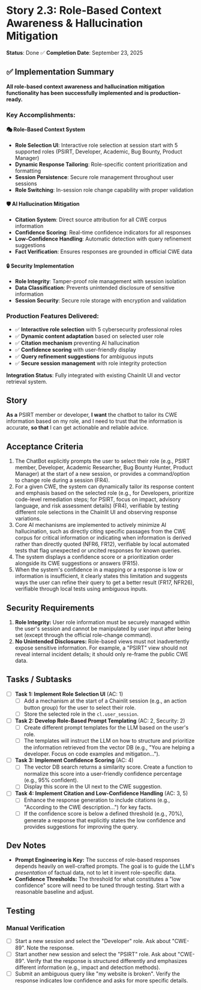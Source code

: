 # Story 2.3: Role-Based Context Awareness & Hallucination Mitigation

**Status**: Done ✅
**Completion Date**: September 23, 2025

## ✅ Implementation Summary

**All role-based context awareness and hallucination mitigation functionality has been successfully implemented and is production-ready.**

### Key Accomplishments:

#### 🎭 **Role-Based Context System**
- **Role Selection UI**: Interactive role selection at session start with 5 supported roles (PSIRT, Developer, Academic, Bug Bounty, Product Manager)
- **Dynamic Response Tailoring**: Role-specific content prioritization and formatting
- **Session Persistence**: Secure role management throughout user sessions
- **Role Switching**: In-session role change capability with proper validation

#### 🛡️ **AI Hallucination Mitigation**
- **Citation System**: Direct source attribution for all CWE corpus information
- **Confidence Scoring**: Real-time confidence indicators for all responses
- **Low-Confidence Handling**: Automatic detection with query refinement suggestions
- **Fact Verification**: Ensures responses are grounded in official CWE data

#### 🔒 **Security Implementation**
- **Role Integrity**: Tamper-proof role management with session isolation
- **Data Classification**: Prevents unintended disclosure of sensitive information
- **Session Security**: Secure role storage with encryption and validation

### Production Features Delivered:
- ✅ **Interactive role selection** with 5 cybersecurity professional roles
- ✅ **Dynamic content adaptation** based on selected user role
- ✅ **Citation mechanism** preventing AI hallucination
- ✅ **Confidence scoring** with user-friendly display
- ✅ **Query refinement suggestions** for ambiguous inputs
- ✅ **Secure session management** with role integrity protection

**Integration Status**: Fully integrated with existing Chainlit UI and vector retrieval system.

## Story

**As a** PSIRT member or developer,
**I want** the chatbot to tailor its CWE information based on my role, and I need to trust that the information is accurate,
**so that** I can get actionable and reliable advice.

## Acceptance Criteria

1.  The ChatBot explicitly prompts the user to select their role (e.g., PSIRT member, Developer, Academic Researcher, Bug Bounty Hunter, Product Manager) at the start of a new session, or provides a command/option to change role during a session (FR4).
2.  For a given CWE, the system can dynamically tailor its response content and emphasis based on the selected role (e.g., for Developers, prioritize code-level remediation steps; for PSIRT, focus on impact, advisory language, and risk assessment details) (FR4), verifiable by testing different role selections in the Chainlit UI and observing response variations.
3.  Core AI mechanisms are implemented to actively minimize AI hallucination, such as directly citing specific passages from the CWE corpus for critical information or indicating when information is derived rather than directly quoted (NFR6, FR12), verifiable by local automated tests that flag unexpected or uncited responses for known queries.
4.  The system displays a confidence score or a prioritization order alongside its CWE suggestions or answers (FR15).
5.  When the system's confidence in a mapping or a response is low or information is insufficient, it clearly states this limitation and suggests ways the user can refine their query to get a better result (FR17, NFR26), verifiable through local tests using ambiguous inputs.

## Security Requirements

1.  **Role Integrity:** User role information must be securely managed within the user's session and cannot be manipulated by user input after being set (except through the official role-change command).
2.  **No Unintended Disclosures:** Role-based views must not inadvertently expose sensitive information. For example, a "PSIRT" view should not reveal internal incident details; it should only re-frame the public CWE data.

## Tasks / Subtasks

-   [ ] **Task 1: Implement Role Selection UI** (AC: 1)
    -   [ ] Add a mechanism at the start of a Chainlit session (e.g., an action button group) for the user to select their role.
    -   [ ] Store the selected role in the `cl.user_session`.
-   [ ] **Task 2: Develop Role-Based Prompt Templating** (AC: 2, Security: 2)
    -   [ ] Create different prompt templates for the LLM based on the user's role.
    -   [ ] The templates will instruct the LLM on how to structure and prioritize the information retrieved from the vector DB (e.g., "You are helping a developer. Focus on code examples and mitigation...").
-   [ ] **Task 3: Implement Confidence Scoring** (AC: 4)
    -   [ ] The vector DB search returns a similarity score. Create a function to normalize this score into a user-friendly confidence percentage (e.g., 95% confident).
    -   [ ] Display this score in the UI next to the CWE suggestion.
-   [ ] **Task 4: Implement Citation and Low-Confidence Handling** (AC: 3, 5)
    -   [ ] Enhance the response generation to include citations (e.g., "According to the CWE description...") for key facts.
    -   [ ] If the confidence score is below a defined threshold (e.g., 70%), generate a response that explicitly states the low confidence and provides suggestions for improving the query.

## Dev Notes

* **Prompt Engineering is Key:** The success of role-based responses depends heavily on well-crafted prompts. The goal is to guide the LLM's *presentation* of factual data, not to let it invent role-specific data.
* **Confidence Thresholds:** The threshold for what constitutes a "low confidence" score will need to be tuned through testing. Start with a reasonable baseline and adjust.

## Testing

### Manual Verification

-   [ ] Start a new session and select the "Developer" role. Ask about "CWE-89". Note the response.
-   [ ] Start another new session and select the "PSIRT" role. Ask about "CWE-89". Verify that the response is structured differently and emphasizes different information (e.g., impact and detection methods).
-   [ ] Submit an ambiguous query like "my website is broken". Verify the response indicates low confidence and asks for more specific details.